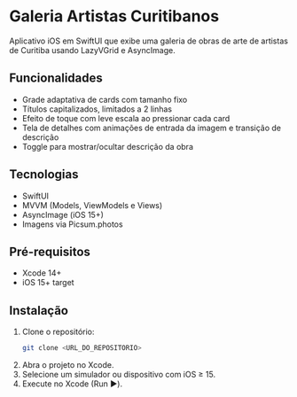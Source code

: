 # Galeria Artistas Curitibanos

Aplicativo iOS em SwiftUI que exibe uma galeria de obras de arte de artistas de Curitiba usando LazyVGrid e AsyncImage.

## Funcionalidades

- Grade adaptativa de cards com tamanho fixo
- Títulos capitalizados, limitados a 2 linhas
- Efeito de toque com leve escala ao pressionar cada card
- Tela de detalhes com animações de entrada da imagem e transição de descrição
- Toggle para mostrar/ocultar descrição da obra

## Tecnologias

- SwiftUI
- MVVM (Models, ViewModels e Views)
- AsyncImage (iOS 15+)
- Imagens via Picsum.photos

## Pré-requisitos

- Xcode 14+
- iOS 15+ target

## Instalação

1. Clone o repositório:
   ```bash
   git clone <URL_DO_REPOSITORIO>
   ```
2. Abra o projeto no Xcode.
3. Selecione um simulador ou dispositivo com iOS ≥ 15.
4. Execute no Xcode (Run ▶️).
